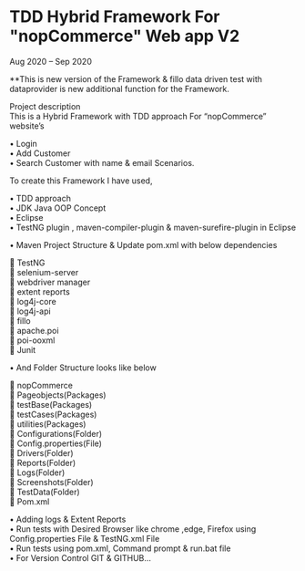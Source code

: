 # TDD Hybrid Framework For "nopCommerce" Web app V2 
Aug 2020 – Sep 2020  

**This is new version of the Framework & fillo data driven test with dataprovider is new additional function for the Framework.

Project description  
This is a Hybrid Framework with TDD approach For “nopCommerce” website’s  

• Login  
• Add Customer  
• Search Customer with name & email Scenarios.  

To create this Framework I have used,  

• TDD approach  
• JDK Java OOP Concept  
• Eclipse  
• TestNG plugin , maven-compiler-plugin & maven-surefire-plugin in Eclipse  

• Maven Project Structure & Update pom.xml with below dependencies  


 TestNG  
 selenium-server  
 webdriver manager  
 extent reports  
 log4j-core  
 log4j-api  
 fillo  
 apache.poi  
 poi-ooxml  
 Junit  

• And Folder Structure looks like below  

 nopCommerce  
 Pageobjects(Packages)  
 testBase(Packages)  
 testCases(Packages)  
 utilities(Packages)  
 Configurations(Folder)  
 Config.properties(File)  
 Drivers(Folder)  
 Reports(Folder)  
 Logs(Folder)  
 Screenshots(Folder)  
 TestData(Folder)  
 Pom.xml  

• Adding logs & Extent Reports  
• Run tests with Desired Browser like chrome ,edge, Firefox using Config.properties File &
TestNG.xml File  
• Run tests using pom.xml, Command prompt & run.bat file  
• For Version Control GIT & GITHUB…  
